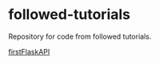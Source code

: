 # followed-tutorials
Repository for code from followed tutorials.

[firstFlaskAPI](https://programminghistorian.org/en/lessons/creating-apis-with-python-and-flask
)

